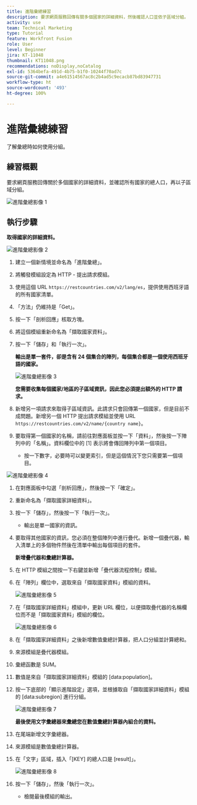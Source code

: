 ```yaml
---
title: 進階彙總練習
description: 要求網頁服務回傳有關多個國家的詳細資料，然後確認人口並依子區域分組。
activity: use
team: Technical Marketing
type: Tutorial
feature: Workfront Fusion
role: User
level: Beginner
jira: KT-11048
thumbnail: KT11048.png
recommendations: noDisplay,noCatalog
exl-id: 5364befa-491d-4b75-b1f0-10244f70ad7c
source-git-commit: a4e61514567ac8c2b4ad5c9ecacb87bd83947731
workflow-type: ht
source-wordcount: '493'
ht-degree: 100%

---
```


# 進階彙總練習

了解彙總時如何使用分組。

## 練習概觀

要求網頁服務回傳關於多個國家的詳細資料，並確認所有國家的總人口，再以子區域分組。

![進階彙總影像 1](../12-exercises/assets/advanced-aggregation-walkthrough-1.png)

## 執行步驟

**取得國家的詳細資料。**

![進階彙總影像 2](../12-exercises/assets/advanced-aggregation-walkthrough-2.png)

1. 建立一個新情境並命名為「進階彙總」。
1. 將觸發模組設定為 HTTP - 提出請求模組。
1. 使用這個 URL `https://restcountries.com/v2/lang/es`，提供使用西班牙語的所有國家清單。
1. 「方法」仍維持是「Get」。
1. 按一下「剖析回應」核取方塊。
1. 將這個模組重新命名為「擷取國家資料」。
1. 按一下「儲存」和「執行一次」。

   **輸出是單一套件，卻是含有 24 個集合的陣列，每個集合都是一個使用西班牙語的國家。**

   ![進階彙總影像 3](../12-exercises/assets/advanced-aggregation-walkthrough-3.png)

   **您需要收集每個國家/地區的子區域資訊，因此您必須提出額外的 HTTP 請求。**

1. 新增另一項請求來取得子區域資訊。此請求只會回傳第一個國家，但是目前不成問題。新增另一個 HTTP 提出請求模組並使用 URL `https://restcountries.com/v2/name/{country name}`。
1. 要取得第一個國家的名稱，請前往對應面板並按一下「資料」，然後按一下陣列中的「名稱」。資料欄位中的 [1] 表示將會傳回陣列中第一個項目。

   + 按一下數字，必要時可以變更索引，但是這個情況下您只需要第一個項目。

![進階彙總影像 4](../12-exercises/assets/advanced-aggregation-walkthrough-4.png)

1. 在對應面板中勾選「剖析回應」，然後按一下「確定」。
1. 重新命名為「擷取國家詳細資料」。
1. 按一下「儲存」，然後按一下「執行一次」。

   + 輸出是單一國家的資訊。

1. 要取得其他國家的資訊，您必須在整個陣列中進行疊代。新增一個疊代器，輸入清單上的多個物件然後在清單中輸出每個項目的套件。

   **新增疊代器和彙總計算器。**

1. 在 HTTP 模組之間按一下右鍵並新增「疊代器流程控制」模組。
1. 在「陣列」欄位中，選取來自「擷取國家資料」模組的資料。

   ![進階彙總影像 5](../12-exercises/assets/advanced-aggregation-walkthrough-5.png)

1. 在「擷取國家詳細資料」模組中，更新 URL 欄位，以便擷取疊代器的名稱欄位而不是「擷取國家資料」模組的欄位。

   ![進階彙總影像 6](../12-exercises/assets/advanced-aggregation-walkthrough-6.png)

1. 在「擷取國家詳細資料」之後新增數值彙總計算器，把人口分組並計算總和。
1. 來源模組是疊代器模組。
1. 彙總函數是 SUM。
1. 數值是來自「擷取國家詳細資料」模組的 [data:population]。
1. 按一下底部的「顯示進階設定」選項，並根據取自「擷取國家詳細資料」模組的 [data:subregion] 進行分組。

   ![進階彙總影像 7](../12-exercises/assets/advanced-aggregation-walkthrough-7.png)

   **最後使用文字彙總器來彙總您在數值彙總計算器內組合的資料。**

1. 在尾端新增文字彙總器。
1. 來源模組是數值彙總計算器。
1. 在「文字」區域，插入「[KEY] 的總人口是 [result]」。

   ![進階彙總影像 8](../12-exercises/assets/advanced-aggregation-walkthrough-8.png)

1. 按一下「儲存」，然後「執行一次」。

   + 檢閱最後模組的輸出。

